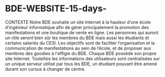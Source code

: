# BDE-WEBSITE-15-days-
CONTEXTE Notre BDE souhaite un site Internet à la hauteur d’une école d’ingénieur informatique afin de gérer principalement la promotion des manifestations et une boutique de vente en ligne. Les personnes qui auront un rôle seront bien sûr les membres du BDE mais aussi les étudiants et certains salariés du CESI.  Les objectifs sont de faciliter l’organisation et la communication de manifestations au sein de l’école, et de proposer aux membres des goodies à l'effigie du BDE.  Chaque BDE possède son propre site Internet. Toutefois les informations des utilisateurs sont centralisées sur un unique serveur utilisé par tous les BDE, un étudiant pouvant être amené durant son cursus à changer de centre.
